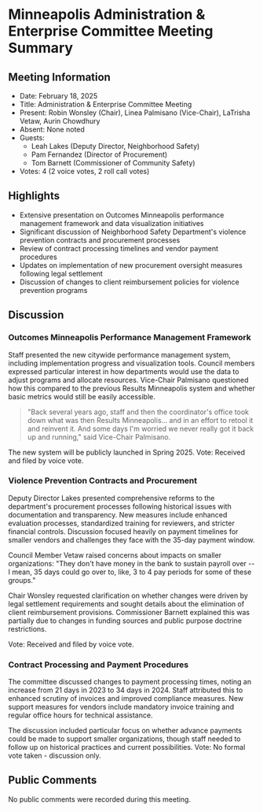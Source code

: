 # Minneapolis Administration & Enterprise Committee Meeting Summary

## Meeting Information
- Date: February 18, 2025
- Title: Administration & Enterprise Committee Meeting
- Present: Robin Wonsley (Chair), Linea Palmisano (Vice-Chair), LaTrisha Vetaw, Aurin Chowdhury
- Absent: None noted
- Guests: 
  - Leah Lakes (Deputy Director, Neighborhood Safety)
  - Pam Fernandez (Director of Procurement)
  - Tom Barnett (Commissioner of Community Safety)
- Votes: 4 (2 voice votes, 2 roll call votes)

## Highlights
- Extensive presentation on Outcomes Minneapolis performance management framework and data visualization initiatives
- Significant discussion of Neighborhood Safety Department's violence prevention contracts and procurement processes
- Review of contract processing timelines and vendor payment procedures
- Updates on implementation of new procurement oversight measures following legal settlement
- Discussion of changes to client reimbursement policies for violence prevention programs

## Discussion

### Outcomes Minneapolis Performance Management Framework
Staff presented the new citywide performance management system, including implementation progress and visualization tools. Council members expressed particular interest in how departments would use the data to adjust programs and allocate resources. Vice-Chair Palmisano questioned how this compared to the previous Results Minneapolis system and whether basic metrics would still be easily accessible.

> "Back several years ago, staff and then the coordinator's office took down what was then Results Minneapolis... and in an effort to retool it and reinvent it. And some days I'm worried we never really got it back up and running," said Vice-Chair Palmisano.

The new system will be publicly launched in Spring 2025. Vote: Received and filed by voice vote.

### Violence Prevention Contracts and Procurement
Deputy Director Lakes presented comprehensive reforms to the department's procurement processes following historical issues with documentation and transparency. New measures include enhanced evaluation processes, standardized training for reviewers, and stricter financial controls. Discussion focused heavily on payment timelines for smaller vendors and challenges they face with the 35-day payment window.

Council Member Vetaw raised concerns about impacts on smaller organizations: "They don't have money in the bank to sustain payroll over -- I mean, 35 days could go over to, like, 3 to 4 pay periods for some of these groups."

Chair Wonsley requested clarification on whether changes were driven by legal settlement requirements and sought details about the elimination of client reimbursement provisions. Commissioner Barnett explained this was partially due to changes in funding sources and public purpose doctrine restrictions.

Vote: Received and filed by voice vote.

### Contract Processing and Payment Procedures
The committee discussed changes to payment processing times, noting an increase from 21 days in 2023 to 34 days in 2024. Staff attributed this to enhanced scrutiny of invoices and improved compliance measures. New support measures for vendors include mandatory invoice training and regular office hours for technical assistance.

The discussion included particular focus on whether advance payments could be made to support smaller organizations, though staff needed to follow up on historical practices and current possibilities. Vote: No formal vote taken - discussion only.

## Public Comments
No public comments were recorded during this meeting.
